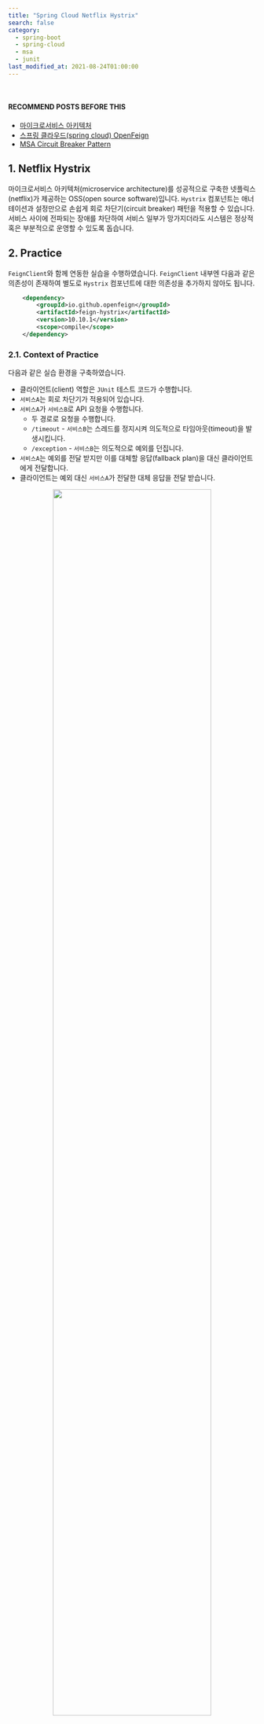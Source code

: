 ```yaml
---
title: "Spring Cloud Netflix Hystrix"
search: false
category:
  - spring-boot
  - spring-cloud
  - msa
  - junit
last_modified_at: 2021-08-24T01:00:00
---
```


<br/>

#### RECOMMEND POSTS BEFORE THIS

* [마이크로서비스 아키텍처][microservice-architecture-link]
* [스프링 클라우드(spring cloud) OpenFeign][spring-cloud-openfeign-link]
* [MSA Circuit Breaker Pattern][circuitbreaker-link]

## 1. Netflix Hystrix

마이크로서비스 아키텍처(microservice architecture)를 성공적으로 구축한 넷플릭스(netflix)가 제공하는 OSS(open source software)입니다. 
`Hystrix` 컴포넌트는 애너테이션과 설정만으로 손쉽게 회로 차단기(circuit breaker) 패턴을 적용할 수 있습니다. 
서비스 사이에 전파되는 장애를 차단하여 서비스 일부가 망가지더라도 시스템은 정상적 혹은 부분적으로 운영할 수 있도록 돕습니다. 

## 2. Practice

`FeignClient`와 함께 연동한 실습을 수행하였습니다. 
`FeignClient` 내부엔 다음과 같은 의존성이 존재하여 별도로 `Hystrix` 컴포넌트에 대한 의존성을 추가하지 않아도 됩니다.

```xml
    <dependency>
        <groupId>io.github.openfeign</groupId>
        <artifactId>feign-hystrix</artifactId>
        <version>10.10.1</version>
        <scope>compile</scope>
    </dependency>
```

### 2.1. Context of Practice

다음과 같은 실습 환경을 구축하였습니다.

* 클라이언트(client) 역할은 `JUnit` 테스트 코드가 수행합니다.
* `서비스A`는 회로 차단기가 적용되어 있습니다.
* `서비스A`가 `서비스B`로 API 요청을 수행합니다.
    * 두 경로로 요청을 수행합니다.
    * `/timeout` - `서비스B`는 스레드를 정지시켜 의도적으로 타임아웃(timeout)을 발생시킵니다.
    * `/exception` - `서비스B`는 의도적으로 예외를 던집니다.
* `서비스A`는 예외를 전달 받지만 이를 대체할 응답(fallback plan)을 대신 클라이언트에게 전달합니다.
* 클라이언트는 예외 대신 `서비스A`가 전달한 대체 응답을 전달 받습니다.

<p align="center">
    <img src="/images/spring-cloud-netflix-hystrix-1.JPG" width="80%" class="image__border">
</p>

### 2.2. Implemantation of Service A

#### 2.2.1. application.yml

* `feign.hystrix.enabled=true` 설정을 추가합니다.
* 타임아웃이 발생하기 쉽게 기다리는 시간을 5초로 설정합니다.

```yml
feign:
  hystrix:
    enabled: true
  client:
    config:
      default:
        connect-timeout: 5000
        read-timeout: 5000
```

#### 2.2.2. BlogController Class

* 요청을 그대로 `서비스B`에게 전달합니다.

```java
package cloud.in.action.controller;

import cloud.in.action.proxy.BlogClient;
import org.springframework.web.bind.annotation.GetMapping;
import org.springframework.web.bind.annotation.RestController;

@RestController
public class BlogController {

    private final BlogClient blogClient;

    public BlogController(BlogClient blogClient) {
        this.blogClient = blogClient;
    }

    @GetMapping(value = "/timeout")
    public String requestWithTimeoutException() {
        return blogClient.requestWithTimeoutException();
    }

    @GetMapping(value = "/exception")
    public String requestWithIntentionalException() {
        return blogClient.requestWithIntentionalException();
    }
}
```

#### 2.2.3. BlogClient Interface and Fallback

`feign.hystrix.*` 패키지에 속한 `FallbackFactory` 클래스를 사용해야 합니다. 
자세한 내용은 [Incompatible FallbackFactory Instance Exception][incompatible-fallback-factory-instance-link] 포스트를 참조하시길 바랍니다. 

* `BlogClient`는 `서비스B`에게 API 요청을 수행합니다.
* `서비스B`에 문제가 발생하여 회로 차단기가 회로를 열면 대체 응답이 반환됩니다.
* 대체 응답에 대한 책임은 `BlogClientFallbackFactory`를 통해 생성된 객체에게 위임합니다.
* `BlogClientFallbackFactory`는 `BlogClient`에 문제가 생겼을 때를 대비한 `BlogClientFallbackPlan` 객체를 생성합니다.
    * `BlogClientFallbackPlan` 클래스는 `BlogClient` 인터페이스를 구현하여 에러 발생 시 각 메소드 별 적절한 응답을 반환합니다.

```java
package cloud.in.action.proxy;

import feign.hystrix.FallbackFactory;
import lombok.extern.log4j.Log4j2;
import org.springframework.cloud.openfeign.FeignClient;
import org.springframework.stereotype.Component;
import org.springframework.web.bind.annotation.GetMapping;

@FeignClient(
        name = "blog-client",
        url = "http://b-service:8080",
        fallbackFactory = BlogClientFallbackFactory.class
)
public interface BlogClient {

    @GetMapping(path = "/timeout")
    String requestWithTimeoutException();

    @GetMapping(path = "/exception")
    String requestWithIntentionalException();
}

@Log4j2
@Component
class BlogClientFallbackFactory implements FallbackFactory<BlogClient> {

    @Override
    public BlogClient create(Throwable cause) {
        log.error(cause.getMessage(), cause);
        return new BlogClientFallbackPlan();
    }

    class BlogClientFallbackPlan implements BlogClient {

        @Override
        public String requestWithTimeoutException() {
            return "timeout fallback";
        }

        @Override
        public String requestWithIntentionalException() {
            return "implicit exception fallback";
        }
    }
}
```

### 2.3. Implemantation of Service B

#### 2.3.1. BlogController Class

* 고의적으로 예외를 발생시키는 컨트롤러입니다.
    * `/timeout` 경로는 10초 간 스레드를 정지하여 타임아웃 예외를 발생시킵니다.
    * `/exception` 경로는 일부러 런타임 예외를 발생시킵니다.

```java
package cloud.in.action.controller;

import lombok.extern.log4j.Log4j2;
import org.springframework.web.bind.annotation.GetMapping;
import org.springframework.web.bind.annotation.RestController;

@Log4j2
@RestController
public class BlogController {

    @GetMapping(value = "/timeout")
    public String requestWithTimeoutException() {
        try {
            Thread.sleep(10000);
        } catch (Exception e) {
            log.error(e.getMessage(), e);
        }
        return "no time out occur";
    }

    private boolean implementationException() {
        return true;
    }

    @GetMapping(value = "/exception")
    public String requestWithIntentionalException() {
        if (implementationException()) {
            throw new RuntimeException("exception occur");
        }
        return "no exception occur";
    }
}
```

## 3. Test

도커 컴포즈(docker compose)로 테스트 환경을 구축합니다.

### 3.1. docker-compose.yml

```yml
version: "3.9"
services:
  a-service:
    build: ./a-service
    ports:
      - "8080:8080"
  b-service:
    build: ./b-service
    ports:
      - "8081:8080"
```

### 3.2. Run Docker Compose

```
$ docker-compose up 
[+] Building 301.1s (23/23) FINISHED
 => [2021-03-13-spring-cloud-netflix-hystrix-b-service internal] load build definition from Dockerfile                                                                                          0.0s
 => => transferring dockerfile: 392B                                                                                                                                                            0.0s
 => [2021-03-13-spring-cloud-netflix-hystrix-a-service internal] load build definition from Dockerfile                                                                                          0.0s
 => => transferring dockerfile: 392B                                                                                                                                                            0.0s
 => [2021-03-13-spring-cloud-netflix-hystrix-b-service internal] load .dockerignore                                                                                                             0.0s
 => => transferring context: 2B                                                                                                                                                                 0.0s
 => [2021-03-13-spring-cloud-netflix-hystrix-a-service internal] load .dockerignore                                                                                                             0.0s
 => => transferring context: 2B                                                                                                                                                                 0.0s
 => [2021-03-13-spring-cloud-netflix-hystrix-a-service internal] load metadata for docker.io/library/openjdk:11-jdk-slim-buster                                                                 4.9s
 => [2021-03-13-spring-cloud-netflix-hystrix-a-service internal] load metadata for docker.io/library/maven:3.8.6-jdk-11                                                                         4.8s
 => [2021-03-13-spring-cloud-netflix-hystrix-a-service stage-1 1/3] FROM docker.io/library/openjdk:11-jdk-slim-buster@sha256:863ce6f3c27a0a50b458227f23beadda1e7178cda0971fa42b50b05d9a5dcf55   0.0s
 => [2021-03-13-spring-cloud-netflix-hystrix-a-service maven_build 1/6] FROM docker.io/library/maven:3.8.6-jdk-11@sha256:805f366910aea2a91ed263654d23df58bd239f218b2f9562ff51305be81fa215       0.0s
 => [2021-03-13-spring-cloud-netflix-hystrix-b-service internal] load build context                                                                                                             0.1s
 => => transferring context: 4.10kB                                                                                                                                                             0.0s
 => [2021-03-13-spring-cloud-netflix-hystrix-a-service internal] load build context                                                                                                             0.0s
 => => transferring context: 6.62kB                                                                                                                                                             0.0s
 => CACHED [2021-03-13-spring-cloud-netflix-hystrix-b-service maven_build 2/6] WORKDIR /build                                                                                                   0.0s
 => [2021-03-13-spring-cloud-netflix-hystrix-a-service maven_build 3/6] COPY pom.xml .                                                                                                          0.1s
 => [2021-03-13-spring-cloud-netflix-hystrix-b-service maven_build 3/6] COPY pom.xml .                                                                                                          0.1s
 => [2021-03-13-spring-cloud-netflix-hystrix-b-service maven_build 4/6] RUN mvn dependency:go-offline                                                                                         263.9s
 => [2021-03-13-spring-cloud-netflix-hystrix-a-service maven_build 4/6] RUN mvn dependency:go-offline                                                                                         284.9s
 => [2021-03-13-spring-cloud-netflix-hystrix-b-service maven_build 5/6] COPY src ./src                                                                                                          0.1s
 => [2021-03-13-spring-cloud-netflix-hystrix-b-service maven_build 6/6] RUN mvn package -Dmaven.test.skip=true                                                                                  3.4s
 => CACHED [2021-03-13-spring-cloud-netflix-hystrix-b-service stage-1 2/3] WORKDIR /app                                                                                                         0.0s
 => [2021-03-13-spring-cloud-netflix-hystrix-b-service stage-1 3/3] COPY --from=MAVEN_BUILD /build/target/*.jar ./app.jar                                                                       0.1s 
 => [2021-03-13-spring-cloud-netflix-hystrix-a-service] exporting to image                                                                                                                      0.4s 
 => => exporting layers                                                                                                                                                                         0.2s 
 => => writing image sha256:542d91290686251ebcfd804bdb4b544399941fa94fdcac65d79cffec43aef94f                                                                                                    0.0s 
 => => naming to docker.io/library/2021-03-13-spring-cloud-netflix-hystrix-b-service                                                                                                            0.0s 
 => => writing image sha256:84a68c227190b100af3037c0519cd5eb39cc9b705c3ca8d8f070cdf91555ffe9                                                                                                    0.0s 
 => => naming to docker.io/library/2021-03-13-spring-cloud-netflix-hystrix-a-service                                                                                                            0.0s 
 => [2021-03-13-spring-cloud-netflix-hystrix-a-service maven_build 5/6] COPY src ./src                                                                                                          0.1s 
 => [2021-03-13-spring-cloud-netflix-hystrix-a-service maven_build 6/6] RUN mvn package -Dmaven.test.skip=true                                                                                 10.3s 
 => [2021-03-13-spring-cloud-netflix-hystrix-a-service stage-1 3/3] COPY --from=MAVEN_BUILD /build/target/*.jar ./app.jar                                                                       0.1s 
[+] Running 3/3
 - Network 2021-03-13-spring-cloud-netflix-hystrix_default        Created                                                                                                                       0.0s 
 - Container 2021-03-13-spring-cloud-netflix-hystrix-a-service-1  Created                                                                                                                       0.1s
 - Container 2021-03-13-spring-cloud-netflix-hystrix-b-service-1  Created                                                                                                                       0.1s 
```

### 3.3. Run Test Code

테스트 코드는 `서비스A` 모듈에 존재합니다. 

* 테스트에서 타임아웃이 발생하지 않도록 `connectTimeout`, `readTimeout`을 100초씩 설정합니다.
* 테스트를 위한 `FeignClient` 사용 시 회로 차단기가 동작하지 않도록 설정합니다.

```java
package cloud.in.action;

import lombok.extern.log4j.Log4j2;
import org.junit.jupiter.api.Test;
import org.springframework.beans.factory.annotation.Autowired;
import org.springframework.boot.test.context.SpringBootTest;
import org.springframework.cloud.openfeign.FeignClient;
import org.springframework.web.bind.annotation.GetMapping;

@FeignClient(name = "test-client", url = "http://localhost:8080")
interface TestClient {

    @GetMapping(path = "/timeout")
    String requestWithTimeoutException();

    @GetMapping(path = "/exception")
    String requestWithIntentionalException();
}

@Log4j2
@SpringBootTest(value = {
        "feign.hystrix.enabled=false",
        "feign.client.config.default.connect-timeout=100000",
        "feign.client.config.default.read-timeout=100000"
})
class AServiceApplicationTests {

    @Autowired
    private TestClient testClient;

    @Test
    void request_api_expect_without_exception() {
        log.info(testClient.requestWithTimeoutException());
        log.info(testClient.requestWithIntentionalException());
    }
}
```

##### Test Result

* `서비스A`로 요청한 두 경로 모두 `BlogClientFallbackPlan` 객체에 의해 대체된 응답을 전달 받습니다.

```
2023-02-16 00:39:10.921  INFO 22208 --- [           main] c.in.action.AServiceApplicationTests     : timeout fallback
2023-02-16 00:39:11.000  INFO 22208 --- [           main] c.in.action.AServiceApplicationTests     : implicit exception fallback
```

##### Error Log in Service A and Service B

* `서비스A`는 `netflix-hystrix-a-service` 입니다.
* `서비스B`는 `netflix-hystrix-b-service` 입니다.
* `서비스A`는 `서비스B`의 요청을 기다리다 타임아웃이 발생합니다.
    * 해당 예외는 `HystrixTimeoutException`으로 전달됩니다.
* `서비스B`는 의도적인 예외를 반환합니다.
    * 로그 내용 - java.lang.RuntimeException: exception occur  
* `서비스A`는 `서비스B`의 예외를 전달 받고 관련 로그를 출력합니다.
    * 로그 내용 - feign.FeignException$InternalServerError: [500] during [GET] to [http://b-service:8080/exception]
    * 해당 예외 처리 스택을 보면 `Hystrix` 컴포넌트가 상위 메소드에 있음을 알 수 있습니다.

```
2021-03-13-spring-cloud-netflix-hystrix-a-service-1  | 2023-02-15 15:39:10.891 ERROR 1 --- [ HystrixTimer-1] c.i.a.proxy.BlogClientFallbackFactory    : null
2021-03-13-spring-cloud-netflix-hystrix-a-service-1  |
2021-03-13-spring-cloud-netflix-hystrix-a-service-1  | com.netflix.hystrix.exception.HystrixTimeoutException: null
2021-03-13-spring-cloud-netflix-hystrix-a-service-1  |  at com.netflix.hystrix.AbstractCommand$HystrixObservableTimeoutOperator$1.run(AbstractCommand.java:1142) ~[hystrix-core-1.5.18.jar!/:1.5.18]
2021-03-13-spring-cloud-netflix-hystrix-a-service-1  |  at com.netflix.hystrix.strategy.concurrency.HystrixContextRunnable$1.call(HystrixContextRunnable.java:41) ~[hystrix-core-1.5.18.jar!/:1.5.18]
2021-03-13-spring-cloud-netflix-hystrix-a-service-1  |  at com.netflix.hystrix.strategy.concurrency.HystrixContextRunnable$1.call(HystrixContextRunnable.java:37) ~[hystrix-core-1.5.18.jar!/:1.5.18]
2021-03-13-spring-cloud-netflix-hystrix-a-service-1  |  at com.netflix.hystrix.strategy.concurrency.HystrixContextRunnable.run(HystrixContextRunnable.java:57) ~[hystrix-core-1.5.18.jar!/:1.5.18]
2021-03-13-spring-cloud-netflix-hystrix-a-service-1  |  at com.netflix.hystrix.AbstractCommand$HystrixObservableTimeoutOperator$2.tick(AbstractCommand.java:1159) ~[hystrix-core-1.5.18.jar!/:1.5.18]
2021-03-13-spring-cloud-netflix-hystrix-a-service-1  |  at com.netflix.hystrix.util.HystrixTimer$1.run(HystrixTimer.java:99) ~[hystrix-core-1.5.18.jar!/:1.5.18]
2021-03-13-spring-cloud-netflix-hystrix-a-service-1  |  at java.base/java.util.concurrent.Executors$RunnableAdapter.call(Executors.java:515) ~[na:na]
...
2021-03-13-spring-cloud-netflix-hystrix-b-service-1  | 2023-02-15 15:39:10.940 ERROR 1 --- [nio-8080-exec-2] o.a.c.c.C.[.[.[/].[dispatcherServlet]    : Servlet.service() for servlet [dispatcherServlet] in context with path [] threw exception [Request processing failed; nested exception is java.lang.RuntimeException: exception occur] with root cause
2021-03-13-spring-cloud-netflix-hystrix-b-service-1  |
2021-03-13-spring-cloud-netflix-hystrix-b-service-1  | java.lang.RuntimeException: exception occur
2021-03-13-spring-cloud-netflix-hystrix-b-service-1  |  at cloud.in.action.controller.BlogController.requestWithIntentionalException(BlogController.java:28) ~[classes!/:0.0.1-SNAPSHOT]
2021-03-13-spring-cloud-netflix-hystrix-b-service-1  |  at java.base/jdk.internal.reflect.NativeMethodAccessorImpl.invoke0(Native Method) ~[na:na]
2021-03-13-spring-cloud-netflix-hystrix-b-service-1  |  at java.base/jdk.internal.reflect.NativeMethodAccessorImpl.invoke(NativeMethodAccessorImpl.java:62) ~[na:na]
2021-03-13-spring-cloud-netflix-hystrix-b-service-1  |  at java.base/jdk.internal.reflect.DelegatingMethodAccessorImpl.invoke(DelegatingMethodAccessorImpl.java:43) ~[na:na]
2021-03-13-spring-cloud-netflix-hystrix-b-service-1  |  at java.base/java.lang.reflect.Method.invoke(Method.java:566) ~[na:na]
2021-03-13-spring-cloud-netflix-hystrix-b-service-1  |  at org.springframework.web.method.support.InvocableHandlerMethod.doInvoke(InvocableHandlerMethod.java:190) ~[spring-web-5.2.6.RELEASE.jar!/:5.2.6.RELEASE]
2021-03-13-spring-cloud-netflix-hystrix-b-service-1  |  at org.springframework.web.method.support.InvocableHandlerMethod.invokeForRequest(InvocableHandlerMethod.java:138) ~[spring-web-5.2.6.RELEASE.jar!/:5.2.6.RELEASE]
2021-03-13-spring-cloud-netflix-hystrix-b-service-1  |  at org.springframework.web.servlet.mvc.method.annotation.ServletInvocableHandlerMethod.invokeAndHandle(ServletInvocableHandlerMethod.java:105) ~[spring-webmvc-5.2.6.RELEASE.jar!/:5.2.6.RELEASE]
2021-03-13-spring-cloud-netflix-hystrix-b-service-1  |  at org.springframework.web.servlet.mvc.method.annotation.RequestMappingHandlerAdapter.invokeHandlerMethod(RequestMappingHandlerAdapter.java:879) ~[spring-webmvc-5.2.6.RELEASE.jar!/:5.2.6.RELEASE]
2021-03-13-spring-cloud-netflix-hystrix-b-service-1  |  at org.springframework.web.servlet.mvc.method.annotation.RequestMappingHandlerAdapter.handleInternal(RequestMappingHandlerAdapter.java:793) ~[spring-webmvc-5.2.6.RELEASE.jar!/:5.2.6.RELEASE]
...
2021-03-13-spring-cloud-netflix-hystrix-a-service-1  | 2023-02-15 15:39:10.995 ERROR 1 --- [x-blog-client-2] c.i.a.proxy.BlogClientFallbackFactory    : [500] during [GET] to [http://b-service:8080/exception] [BlogClient#requestWithIntentionalException()]: [{"timestamp":"2023-02-15T15:39:10.948+0000","status":500,"error":"Internal Server Error","message":"exception occur","path":"/exception"}]
2021-03-13-spring-cloud-netflix-hystrix-a-service-1  |
2021-03-13-spring-cloud-netflix-hystrix-a-service-1  | feign.FeignException$InternalServerError: [500] during [GET] to [http://b-service:8080/exception] [BlogClient#requestWithIntentionalException()]: [{"timestamp":"2023-02-15T15:39:10.948+0000","status":500,"error":"Internal Server Error","message":"exception occur","path":"/exception"}]
2021-03-13-spring-cloud-netflix-hystrix-a-service-1  |  at feign.FeignException.serverErrorStatus(FeignException.java:231) ~[feign-core-10.10.1.jar!/:na]
2021-03-13-spring-cloud-netflix-hystrix-a-service-1  |  at feign.FeignException.errorStatus(FeignException.java:180) ~[feign-core-10.10.1.jar!/:na]
2021-03-13-spring-cloud-netflix-hystrix-a-service-1  |  at feign.FeignException.errorStatus(FeignException.java:169) ~[feign-core-10.10.1.jar!/:na]
2021-03-13-spring-cloud-netflix-hystrix-a-service-1  |  at feign.codec.ErrorDecoder$Default.decode(ErrorDecoder.java:92) ~[feign-core-10.10.1.jar!/:na]
2021-03-13-spring-cloud-netflix-hystrix-a-service-1  |  at feign.AsyncResponseHandler.handleResponse(AsyncResponseHandler.java:96) ~[feign-core-10.10.1.jar!/:na]
2021-03-13-spring-cloud-netflix-hystrix-a-service-1  |  at feign.SynchronousMethodHandler.executeAndDecode(SynchronousMethodHandler.java:138) ~[feign-core-10.10.1.jar!/:na]
2021-03-13-spring-cloud-netflix-hystrix-a-service-1  |  at feign.SynchronousMethodHandler.invoke(SynchronousMethodHandler.java:89) ~[feign-core-10.10.1.jar!/:na]
2021-03-13-spring-cloud-netflix-hystrix-a-service-1  |  at feign.hystrix.HystrixInvocationHandler$1.run(HystrixInvocationHandler.java:109) ~[feign-hystrix-10.10.1.jar!/:na]
2021-03-13-spring-cloud-netflix-hystrix-a-service-1  |  at com.netflix.hystrix.HystrixCommand$2.call(HystrixCommand.java:302) ~[hystrix-core-1.5.18.jar!/:1.5.18]
2021-03-13-spring-cloud-netflix-hystrix-a-service-1  |  at com.netflix.hystrix.HystrixCommand$2.call(HystrixCommand.java:298) ~[hystrix-core-1.5.18.jar!/:1.5.18]
2021-03-13-spring-cloud-netflix-hystrix-a-service-1  |  at rx.internal.operators.OnSubscribeDefer.call(OnSubscribeDefer.java:46) ~[rxjava-1.3.8.jar!/:1.3.8]
```

#### TEST CODE REPOSITORY

* <https://github.com/Junhyunny/blog-in-action/tree/master/2021-03-13-spring-cloud-netflix-hystrix>

#### RECOMMEND NEXT POSTS

* [Incompatible FallbackFactory Instance Exception][incompatible-fallback-factory-instance-link]

#### REFERENCE

* <https://supawer0728.github.io/2018/03/11/Spring-Cloud-Feign/>
* <https://twowinsh87.github.io/etc/2019/01/19/etc-springboot-circuitbreaker/>
* <https://junhyunny.github.io/spring-boot/spring-cloud/msa/design-pattern/msa-circuit-breaker-pattern/>

[microservice-architecture-link]: https://junhyunny.github.io/information/msa/microservice-architecture/
[spring-cloud-openfeign-link]: https://junhyunny.github.io/spring-boot/spring-cloud/spring-cloud-openfeign/
[circuitbreaker-link]: https://junhyunny.github.io/spring-boot/spring-cloud/msa/design-pattern/msa-circuit-breaker-pattern/
[incompatible-fallback-factory-instance-link]: https://junhyunny.github.io/spring-boot/spring-cloud/exception/incompatible-fallback-factory-instance/